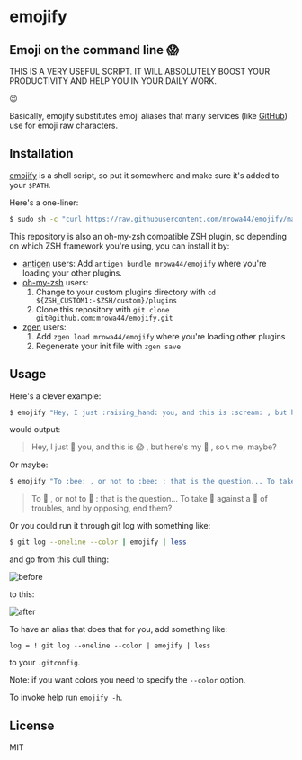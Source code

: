 emojify
=======
Emoji on the command line :scream:
----------------------------------

THIS IS A VERY USEFUL SCRIPT. IT WILL ABSOLUTELY BOOST YOUR PRODUCTIVITY AND
HELP YOU IN YOUR DAILY WORK.

:wink:

Basically, emojify substitutes emoji aliases that many services
(like [GitHub](https://github.com/)) use for emoji raw characters.


Installation
------------

[emojify](emojify) is a shell script, so put it somewhere and make sure it's
added to your `$PATH`.

Here's a one-liner:
```sh
$ sudo sh -c "curl https://raw.githubusercontent.com/mrowa44/emojify/master/emojify -o /usr/local/bin/emojify && chmod +x /usr/local/bin/emojify"
```

This repository is also an oh-my-zsh compatible ZSH plugin, so depending on which ZSH framework you're using, you can install it by:
* [antigen](https://github.com/zsh-users/antigen) users: Add `antigen bundle mrowa44/emojify` where you're loading your other plugins.
* [oh-my-zsh](https://github.com/robbyrussell/oh-my-zsh) users:
    1. Change to your custom plugins directory with `cd ${ZSH_CUSTOM1:-$ZSH/custom}/plugins`
    2. Clone this repository with `git clone git@github.com:mrowa44/emojify.git`
* [zgen](https://github.com/tarjoilija/zgen) users:
    1. Add `zgen load mrowa44/emojify` where you're loading other plugins
    2. Regenerate your init file with `zgen save`

Usage
-----

Here's a clever example:
```sh
$ emojify "Hey, I just :raising_hand: you, and this is :scream: , but here's my :calling: , so :telephone_receiver: me, maybe?"
```
would output:
> Hey, I just :raising_hand: you, and this is :scream: , but here's my
> :calling: , so :telephone_receiver: me, maybe?


Or maybe:
```sh
$ emojify "To :bee: , or not to :bee: : that is the question... To take :muscle: against a :ocean: of troubles, and by opposing, end them?"
```
> To :bee: , or not to :bee: : that is the question... To take :muscle: against
> a :ocean: of troubles, and by opposing, end them?

Or you could run it through git log with something like:
```sh
$ git log --oneline --color | emojify | less
```
and go from this dull thing:

![before](img/before.png)

to this:

![after](img/after.png)

To have an alias that does that for you, add something like:
```
log = ! git log --oneline --color | emojify | less
```
to your `.gitconfig`.

Note: if you want colors you need to specify the `--color` option.

To invoke help run `emojify -h`.

License
-------
MIT
